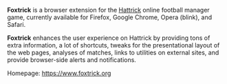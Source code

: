 **Foxtrick** is a browser extension for the [Hattrick](https://www.hatrick.org) online football manager game, currently available for Firefox, Google Chrome, Opera (blink), and Safari.

**Foxtrick** enhances the user experience on Hattrick by providing tons of extra information, a lot of shortcuts, tweaks for the presentational layout of the web pages, analyses of matches, links to utilities on external sites, and provide browser-side alerts and notifications.

Homepage: https://www.foxtrick.org
